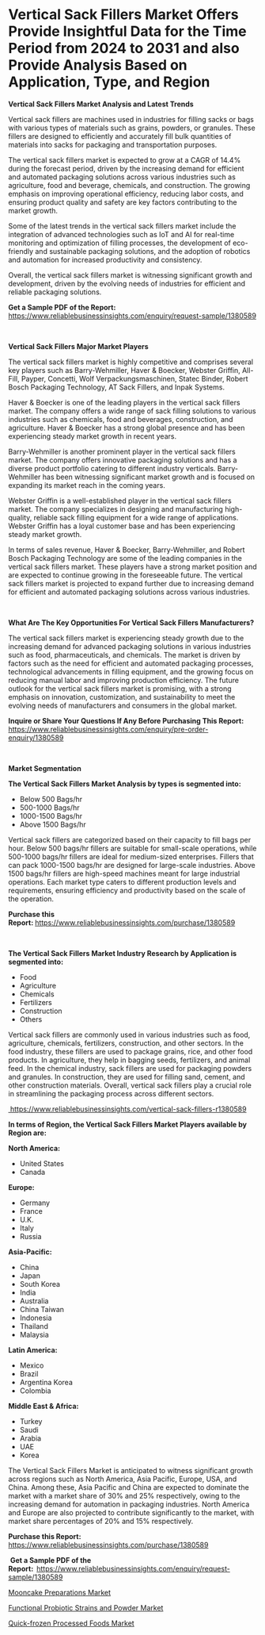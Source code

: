 <p><h1>Vertical Sack Fillers Market Offers Provide Insightful Data for the Time Period from 2024 to 2031 and also Provide Analysis Based on Application, Type, and Region</h1></p><p><strong>Vertical Sack Fillers Market Analysis and Latest Trends</strong></p>
<p><p>Vertical sack fillers are machines used in industries for filling sacks or bags with various types of materials such as grains, powders, or granules. These fillers are designed to efficiently and accurately fill bulk quantities of materials into sacks for packaging and transportation purposes.</p><p>The vertical sack fillers market is expected to grow at a CAGR of 14.4% during the forecast period, driven by the increasing demand for efficient and automated packaging solutions across various industries such as agriculture, food and beverage, chemicals, and construction. The growing emphasis on improving operational efficiency, reducing labor costs, and ensuring product quality and safety are key factors contributing to the market growth.</p><p>Some of the latest trends in the vertical sack fillers market include the integration of advanced technologies such as IoT and AI for real-time monitoring and optimization of filling processes, the development of eco-friendly and sustainable packaging solutions, and the adoption of robotics and automation for increased productivity and consistency.</p><p>Overall, the vertical sack fillers market is witnessing significant growth and development, driven by the evolving needs of industries for efficient and reliable packaging solutions.</p></p>
<p><strong>Get a Sample PDF of the Report:&nbsp;</strong> <a href="https://www.reliablebusinessinsights.com/enquiry/request-sample/1380589">https://www.reliablebusinessinsights.com/enquiry/request-sample/1380589</a></p>
<p>&nbsp;</p>
<p><strong>Vertical Sack Fillers Major Market Players</strong></p>
<p><p>The vertical sack fillers market is highly competitive and comprises several key players such as Barry-Wehmiller, Haver & Boecker, Webster Griffin, All-Fill, Payper, Concetti, Wolf Verpackungsmaschinen, Statec Binder, Robert Bosch Packaging Technology, AT Sack Fillers, and Inpak Systems.</p><p>Haver & Boecker is one of the leading players in the vertical sack fillers market. The company offers a wide range of sack filling solutions to various industries such as chemicals, food and beverages, construction, and agriculture. Haver & Boecker has a strong global presence and has been experiencing steady market growth in recent years.</p><p>Barry-Wehmiller is another prominent player in the vertical sack fillers market. The company offers innovative packaging solutions and has a diverse product portfolio catering to different industry verticals. Barry-Wehmiller has been witnessing significant market growth and is focused on expanding its market reach in the coming years.</p><p>Webster Griffin is a well-established player in the vertical sack fillers market. The company specializes in designing and manufacturing high-quality, reliable sack filling equipment for a wide range of applications. Webster Griffin has a loyal customer base and has been experiencing steady market growth.</p><p>In terms of sales revenue, Haver & Boecker, Barry-Wehmiller, and Robert Bosch Packaging Technology are some of the leading companies in the vertical sack fillers market. These players have a strong market position and are expected to continue growing in the foreseeable future. The vertical sack fillers market is projected to expand further due to increasing demand for efficient and automated packaging solutions across various industries.</p></p>
<p>&nbsp;</p>
<p><strong>What Are The Key Opportunities For Vertical Sack Fillers Manufacturers?</strong></p>
<p><p>The vertical sack fillers market is experiencing steady growth due to the increasing demand for advanced packaging solutions in various industries such as food, pharmaceuticals, and chemicals. The market is driven by factors such as the need for efficient and automated packaging processes, technological advancements in filling equipment, and the growing focus on reducing manual labor and improving production efficiency. The future outlook for the vertical sack fillers market is promising, with a strong emphasis on innovation, customization, and sustainability to meet the evolving needs of manufacturers and consumers in the global market.</p></p>
<p><strong>Inquire or Share Your Questions If Any Before Purchasing This Report:</strong> <a href="https://www.reliablebusinessinsights.com/enquiry/pre-order-enquiry/1380589">https://www.reliablebusinessinsights.com/enquiry/pre-order-enquiry/1380589</a></p>
<p>&nbsp;</p>
<p><strong>Market Segmentation</strong></p>
<p><strong>The Vertical Sack Fillers Market Analysis by types is segmented into:</strong></p>
<p><ul><li>Below 500 Bags/hr</li><li>500-1000 Bags/hr</li><li>1000-1500 Bags/hr</li><li>Above 1500 Bags/hr</li></ul></p>
<p><p>Vertical sack fillers are categorized based on their capacity to fill bags per hour. Below 500 bags/hr fillers are suitable for small-scale operations, while 500-1000 bags/hr fillers are ideal for medium-sized enterprises. Fillers that can pack 1000-1500 bags/hr are designed for large-scale industries. Above 1500 bags/hr fillers are high-speed machines meant for large industrial operations. Each market type caters to different production levels and requirements, ensuring efficiency and productivity based on the scale of the operation.</p></p>
<p><strong>Purchase this Report:&nbsp;</strong><a href="https://www.reliablebusinessinsights.com/purchase/1380589">https://www.reliablebusinessinsights.com/purchase/1380589</a></p>
<p>&nbsp;</p>
<p><strong>The Vertical Sack Fillers Market Industry Research by Application is segmented into:</strong></p>
<p><ul><li>Food</li><li>Agriculture</li><li>Chemicals</li><li>Fertilizers</li><li>Construction</li><li>Others</li></ul></p>
<p><p>Vertical sack fillers are commonly used in various industries such as food, agriculture, chemicals, fertilizers, construction, and other sectors. In the food industry, these fillers are used to package grains, rice, and other food products. In agriculture, they help in bagging seeds, fertilizers, and animal feed. In the chemical industry, sack fillers are used for packaging powders and granules. In construction, they are used for filling sand, cement, and other construction materials. Overall, vertical sack fillers play a crucial role in streamlining the packaging process across different sectors.</p></p>
<p><a href="https://www.reliablebusinessinsights.com/vertical-sack-fillers-r1380589">&nbsp;https://www.reliablebusinessinsights.com/vertical-sack-fillers-r1380589</a></p>
<p><strong>In terms of Region, the Vertical Sack Fillers Market Players available by Region are:</strong></p>
<p>
    <p> <strong> North America: </strong>
        <ul>
            <li>United States</li>
            <li>Canada</li>
        </ul>
        </p> 
    <p> <strong> Europe: </strong>
        <ul>
            <li>Germany</li>
            <li>France</li>
            <li>U.K.</li>
            <li>Italy</li>
            <li>Russia</li>
        </ul>
        </p> 
    <p> <strong> Asia-Pacific: </strong>
        <ul>
            <li>China</li>
            <li>Japan</li>
            <li>South Korea</li>
            <li>India</li>
            <li>Australia</li>
            <li>China Taiwan</li>
            <li>Indonesia</li>
            <li>Thailand</li>
            <li>Malaysia</li>
        </ul>
        </p> 
    <p> <strong> Latin America: </strong>
        <ul>
            <li>Mexico</li>
            <li>Brazil</li>
            <li>Argentina Korea</li>
            <li>Colombia</li>
        </ul>
        </p> 
    <p> <strong> Middle East & Africa: </strong>
        <ul>
            <li>Turkey</li>
            <li>Saudi</li>
            <li>Arabia</li>
            <li>UAE</li>
            <li>Korea</li>
        </ul>
    </p>
    </p>
<p><p>The Vertical Sack Fillers Market is anticipated to witness significant growth across regions such as North America, Asia Pacific, Europe, USA, and China. Among these, Asia Pacific and China are expected to dominate the market with a market share of 30% and 25% respectively, owing to the increasing demand for automation in packaging industries. North America and Europe are also projected to contribute significantly to the market, with market share percentages of 20% and 15% respectively.</p></p>
<p><strong>Purchase this Report: </strong><a href="https://www.reliablebusinessinsights.com/purchase/1380589">https://www.reliablebusinessinsights.com/purchase/1380589</a></p>
<p>&nbsp;<strong>Get a Sample PDF of the Report:&nbsp;&nbsp;</strong><a href="https://www.reliablebusinessinsights.com/enquiry/request-sample/1380589">https://www.reliablebusinessinsights.com/enquiry/request-sample/1380589</a></p>
<p><strong></strong></p>
<p><p><a href="https://github.com/Brown8Reggie/Market-Research-Report-List-1/blob/main/mooncake-preparations-market.md">Mooncake Preparations Market</a></p><p><a href="https://github.com/jahid123ahm/Market-Research-Report-List-1/blob/main/functional-probiotic-strains-and-powder-market.md">Functional Probiotic Strains and Powder Market</a></p><p><a href="https://github.com/riwar777/Market-Research-Report-List-1/blob/main/quick-frozen-processed-foods-market.md">Quick-frozen Processed Foods Market</a></p></p>